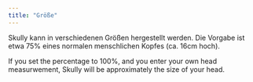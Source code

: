 ```yaml
---
title: "Größe"
---
```


Skully kann in verschiedenen Größen hergestellt werden. Die Vorgabe ist etwa 75% eines normalen menschlichen Kopfes (ca. 16cm hoch).

If you set the percentage to 100%, and you enter your own head measurwement, Skully will be approximately the size of your head.